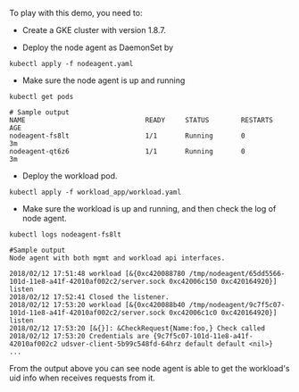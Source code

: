 To play with this demo, you need to:

- Create a GKE cluster with version 1.8.7.

- Deploy the node agent as DaemonSet by

```shell
kubectl apply -f nodeagent.yaml
```

- Make sure the node agent is up and running
```shell
kubectl get pods
```

```shell
# Sample output
NAME                              READY     STATUS        RESTARTS   AGE
nodeagent-fs8lt                   1/1       Running       0          3m
nodeagent-qt6z6                   1/1       Running       0          3m
```

- Deploy the workload pod.
```shell
kubectl apply -f workload_app/workload.yaml
```

- Make sure the workload is up and running, and then check the log of node agent.
```shell
kubectl logs nodeagent-fs8lt
```

```shell
#Sample output
Node agent with both mgmt and workload api interfaces.

2018/02/12 17:51:48 workload [&{0xc420088780 /tmp/nodeagent/65dd5566-101d-11e8-a41f-42010af002c2/server.sock 0xc42006c150 0xc420164920}] listen
2018/02/12 17:52:41 Closed the listener.
2018/02/12 17:53:20 workload [&{0xc420088b40 /tmp/nodeagent/9c7f5c07-101d-11e8-a41f-42010af002c2/server.sock 0xc42006c1c0 0xc420164920}] listen
2018/02/12 17:53:20 [&{}]: &CheckRequest{Name:foo,} Check called
2018/02/12 17:53:20 Credentials are {9c7f5c07-101d-11e8-a41f-42010af002c2 udsver-client-5b99c548fd-64hrz default default <nil>}
...
```

From the output above you can see node agent is able to get the workload's uid info when receives requests from it.
